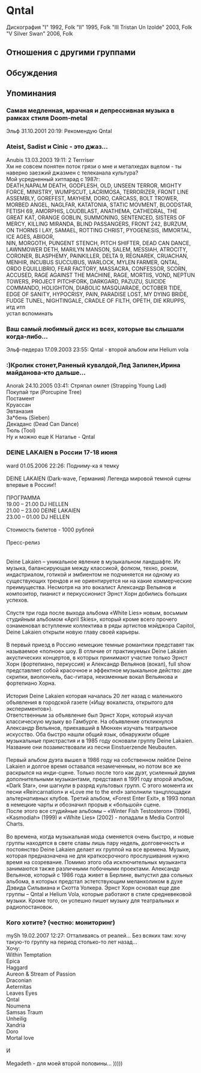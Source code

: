 # Qntal

Дискография
"I" 1992, Folk
"II" 1995, Folk
"III Tristan Un Izolde" 2003, Folk
"V Silver Swan" 2006, Folk

## Отношения с другими группами


## Обсуждения


## Упоминания

### Самая медленная, мрачная и депрессивная музыка в рамках стиля Doom-metal

Эльф 31.10.2001 20:19:
Рекомендую Qntal

### Ateist, Sadist и Cinic - это джаз...

Anubis 13.03.2003 19:11:
2 Terrriser<BR>Хм не совсем понятен поток грязи о мне и металхедах вцелом - ты наверно заезжий джазмен с телеканала культура?<BR>Мой усредненный хитпарад с 1987г:<BR>DEATH,NAPALM DEATH, GODFLESH, OLD, UNSEEN TERROR, MIGHTY FORCE, MINISTRY, WUMPSCUT, LACRIMOSA, TERRORIZER, FRONT LINE ASSEMBLY, GOREFEST, MAYHEM, DORO, CARCASS, BOLT TROWER, MORBED ANGEL, NAGLFAR, KATATONIA, STATIC MOVMENT, BLOODSTAR, FETISH 69, AMORPHIS, LOUDBLAST, ANATHEMA, CATHEDRAL, THE GREAT KAT, ORANGE GOBLIN, SUMMONING, SENTENCED, SISTERS OF MERCY, KILLING MIRANDA, BLIND PASSANGERS, FRONT 242, BURZUM, ON THORNS I LAY, SAMAEL, ROTTING CHRIST, PYOGENESIS, IMMORTAL, ICE AGES, ABIGOR,<BR>NIN, MORGOTH, PUNGENT STENCH, PITCH SHIFTER, DEAD CAN DANCE, LAWNMOWER DETH, MARILYN MANSON, SALEM, MESSIAH, ATROCITY, CORONER, BLASPHEMY, PAINKILLER, DELTA 9, REGNAREK, CRUACHAN, MENHIR, INCUBUS SUCCUBUS, WARLOCK, MYLEN FARMER, QNTAL, ORDO EQUILLIBRIO, FEAR FACTORY, MASSACRA, CONFESSOR, SCORN, ACCUSED, RAGE AGAINST THE MACHINE, RAGE, MORTIIS, VOND, NEPTUN TOWERS, PROJECT PITCHFORK, DARKGARD, PAZUZU, SUICIDE COMMANDO, HOLIGHTON, DIABOLIC MASQUARADE, OCTOBER TIDE, EDGE OF SANITY, HYPOCRISY, PAIN, PARADISE LOST, MY DYING BRIDE, FUDGE TUNEL, NIGHTINGALE, CRADLE OF FILTH, OPETH, DIE KRUPPS, итд итп<BR>устал вспоминать<BR>

### Ваш самый любимый диск из всех, которые вы слышали когда-либо...

Эльф-педераз 17.09.2003 23:55:
Qntal - второй альбом или Helium vola

### :)Кролик стонет,Раненый кувалдой,Лед Запилен,Ирина майданова-кто дальше...

Anorak 24.10.2005 03:41:
Стряпал омлет (Strapping Young Lad)<BR>Покупай три (Porcupine Tree)<BR>Постамент<BR>Круассан<BR>Эвтаназия<BR>За*бень (Sieben)<BR>Декаданс (Dead Can Dance)<BR>Тюль (Tool)<BR>Ну и можно еще К Наталье - Qntal

### DEINE LAKAIEN в России 17-18 июня

ward 01.05.2006 22:26:
Подниму-ка я темку <BR><BR>DEINE LAKAIEN (Dark-wave, Германия) Легенда мировой темной сцены впервые в России!! <BR><BR>ПРОГРАММА <BR>19.00 – 21.00 DJ HELLEN <BR>21.00 – 23.00 DEINE LAKAIEN <BR>23.00 – 01.00 DJ HELLEN <BR><BR>Стоимость билетов - 1000 рублей <BR><BR>Пресс-релиз <BR><BR><BR>Deine Lakaien – уникальное явление в музыкальном ландшафте. Их музыка, балансирующая между классикой, фолком, техно, роком, индастриалом, готикой и эмбиентом не подчиняется ни одному из существующих трендов и не ориентируется ни на какие коммерческие преимущества. Несмотря на это вокалист Александр Вельянов и композитор, пианист и перкуссионист Эрнст Хорн добились больших успехов. <BR><BR>Спустя три года после выхода альбома «White Lies» новым, восьмым студийным альбомом «April Skies», который кроме всего прочего ознаменовал вступление коллектива в ряды артистов мэйджора Capitol, Deine Lakaien открыли новую главу своей карьеры. <BR><BR>В первый приезд в Россию немецкие темные романтики представят так называемое «полное» шоу. В отличие от практикуемых Deine Lakaien акустических концертов, в которых принимают участие только Эрнст Хорн (фортепиано, перкуссия) и Александр Вельянов (вокал), full show представляет собой красочное и эффектное музыкальное действо: две скрипки, виолончель, бас-гитара, неизменные вокал Вельянова и фортепиано Хорна. <BR><BR>История Deine Lakaien которая началась 20 лет назад с маленького объявления в городской газете («Ищу вокалиста, открытого для экспериментов»). <BR>Ответственным за объявление был Эрнст Хорн, который изучал классическую музыку во Гамбурге. На объявление откликнулся Александр Вельянов, приехавший в Мюнхен изучать театральное искусство. Оба быстро нашли общий язык, обнаружили общие музыкальные пристрастия и в 1985 году основали группу Deine Lakaien. Название они позаимствовали из песни Einstuerzende Neubauten. <BR><BR>Первый альбом дуэта вышел в 1986 году на собственном лейбле Deine Lakaien и долгое время оставался незамеченным, но потом все же раскрылся на инди-сцене. Только после того как дуэт, усиленный двумя дополнительными музыкантами, представил в 1991 году второй альбом, «Dark Star», они шагнули в разряд культовых групп. С этого момента их песни «Reincarnation» и «Love me to the end» заполнили танцплощадки альтернативных клубов. Третий альбом, «Forest Enter Exit», в 1993 попал в немецкие чарты и обозначил прорыв к «большой» сцене. <BR>После этого все студийные альбомы – «Winter Fish Testosteron» (1996), «Kasmodiah» (1999) и «White Lies» (2002) - попадали в Media Control Charts. <BR><BR>Во времена, когда музыкальная мода сменяется очень быстро, и новые группы находятся в свете славы лишь пару недель, долговечность и постоянство Deine Lakaien делает их группой на все времена. Музыке, которая предназначена не для краткосрочного прослушивания нужно время на созревание. Помимо этого оба исключительных музыканта занимаются также различными побочными проектами. Александр Вельянов, который с 1986 года живет в Берлине, выпустил два сольных альбома, в которых предстал эстетствующим меланхоликом в духе Дэвида Сильвиана и Скотта Уолкера. Эрнст Хорн основал еще две группы – Qntal и Helium Vola, которые работают в стиле средневековой музыки. Кроме того, он успешно пишет музыку для театральных и радиопостановок. 

### Кого хотите? (честно: мониторинг)

mySh 19.02.2007 12:27:
Отталиваясь от реалей... Без всяких там: хочу такую-то группу на период столько-то лет назад...<BR>Хочу:<BR>Within Temptation<BR>Epica<BR>Haggard<BR>Aureon & Stream of Passion<BR>Draconian<BR>Aeternitas<BR>Leaves Eyes<BR>Qntal <BR>Noumena<BR>Samsas Traum<BR>Unheilig<BR>Xandria<BR>Doro<BR>Mortal love<BR><BR>И<BR><BR>Megadeth - для моей второй половины... )))))

